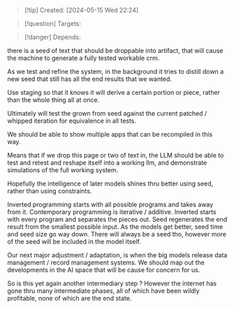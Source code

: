 
>[!tip] Created: [2024-05-15 Wed 22:24]

>[!question] Targets: 

>[!danger] Depends: 

there is a seed of text that should be droppable into artifact, that will cause the machine to generate a fully tested workable crm.

As we test and refine the system, in the background it tries to distill down a new seed that still has all the end results that we wanted.

Use staging so that it knows it will derive a certain portion or piece, rather than the whole thing all at once.

Ultimately will test the grown from seed against the current patched / whipped iteration for equivalence in all tests.

We should be able to show multiple apps that can be recompiled in this way.

Means that if we drop this page or two of text in, the LLM should be able to test and retest and reshape itself into a working llm, and demonstrate simulations of the full working system.

Hopefully the intelligence of later models shines thru better using seed, rather than using constraints.

Inverted programming starts with all possible programs and takes away from it.  Contemporary programming is iterative / additive.  Inverted starts with every program and separates the pieces out.  Seed regenerates the end result from the smallest possible input.  As the models get better, seed time and seed size go way down.  There will always be a seed tho, however more of the seed will be included in the model itself.

Our next major adjustment / adaptation, is when the big models release data management / record management systems.  We should map out the developments in the AI space that will be cause for concern for us.

So is this yet again another intermediary step ?  However the internet has gone thru many intermediate phases, all of which have been wildly profitable, none of which are the end state.
